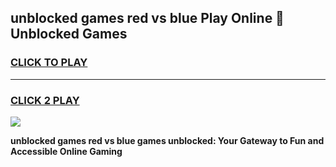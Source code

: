 
## unblocked games red vs blue Play Online 👋 Unblocked Games
<h3>
<a href="https://premium.freeplayer.one?title=unblocked_games_red_vs_blue&ref=19F">CLICK TO PLAY</a></h3>
<hr>

<h3>
<a href="https://premium.freeplayer.one?title=unblocked_games_red_vs_blue&ref=19F">CLICK 2 PLAY</a>
  
</h3>

<a href="https://premium.freeplayer.one?title=unblocked_games_red_vs_blue&ref=19F"><img src="https://clearcache.store/games.png"></a>


**unblocked games red vs blue games unblocked: Your Gateway to Fun and Accessible Online Gaming**
